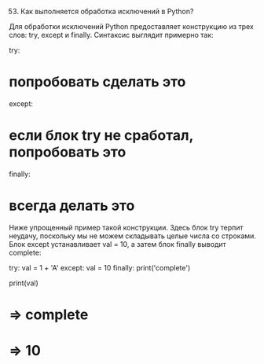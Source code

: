 53. Как выполняется обработка исключений в Python?

Для обработки исключений Python предоставляет конструкцию из трех слов: try, except и finally. Синтаксис выглядит
примерно так:

try:

# попробовать сделать это

except:

# если блок try не сработал, попробовать это

finally:

# всегда делать это

Ниже упрощенный пример такой конструкции. Здесь блок try терпит неудачу, поскольку мы не можем складывать целые числа со
строками. Блок except устанавливает val = 10, а затем блок finally выводит complete:

try:
val = 1 + 'A' except:
val = 10 finally:
print('complete')

print(val)

# => complete

# => 10